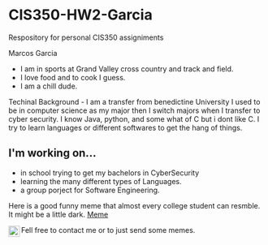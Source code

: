 # CIS350-HW2-Garcia
Respository for personal CIS350 assigniments

Marcos Garcia
 - I am in sports at Grand Valley cross country and track and field.
 - I love food and to cook I guess.
 - I am a chill dude. 

Techinal Background - 
I am a transfer from benedictine University I used to be in computer science as my major then I switch majors when I transfer to cyber security. I know Java, python, and some what of C but i dont like C. I try to learn languages or different softwares to get the hang of things. 

## I'm working on...
- in school trying to get my bachelors in CyberSecurity
- learning the many different types of Languages. 
- a group porject for Software Engineering. 

Here is a good funny meme that almost every college student can resmble. It might be a little dark.
[Meme](https://external-preview.redd.it/kYYHugWRKOyYWrDFwxF8pOFMrWO5hD8LeX1E62soYKw.png?auto=webp&s=1d8a11aed24c907fd232b14a8b70e2c602f68cbf)


Fell free to contact me or to just send some memes.
[<img align="left" alt="codeSTACKr | Instagram" width="22px" src="https://cdn.jsdelivr.net/npm/simple-icons@v3/icons/instagram.svg" />][instagram]

[instagram]: https://www.instagram.com/garcia_m626/
